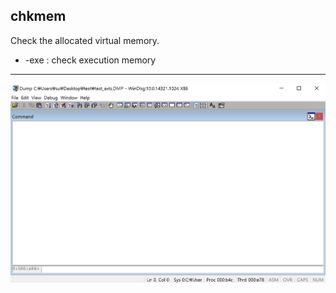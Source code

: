 chkmem
-------
Check the allocated virtual memory.
* -exe : check execution memory
---
![](../img/chkmem.gif)
